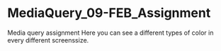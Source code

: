 # MediaQuery_09-FEB_Assignment
Media query assignment 
Here you can see a different types of color in every different screenssize. 
